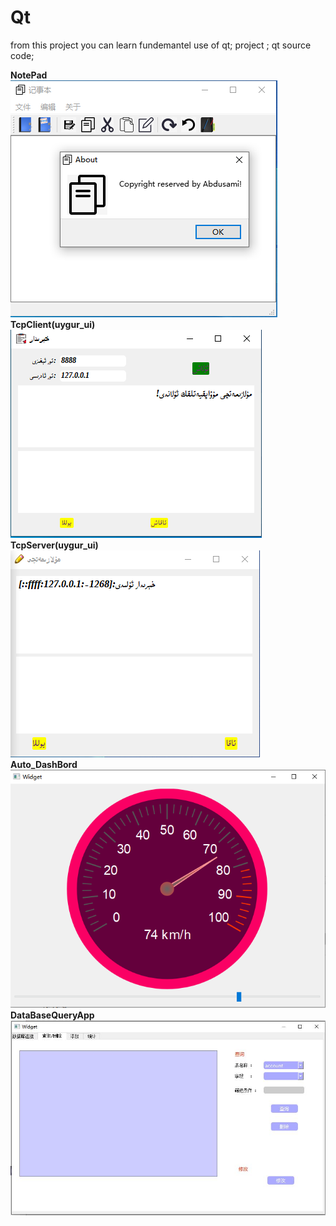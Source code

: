 # Qt
from this project you can learn fundemantel use of qt;
project ; qt source code;

**NotePad**<br/>
![Alt text](https://github.com/abdu-uy/Qt/blob/main/images/1.PNG)
<br/>
**TcpClient(uygur_ui)**<br/>
![Alt text](https://github.com/abdu-uy/Qt/blob/main/images/2.PNG)
<br/>
**TcpServer(uygur_ui)**<br/>
![Alt text](https://github.com/abdu-uy/Qt/blob/main/images/3.PNG)<br/>
**Auto_DashBord**<br/>
![Alt text](https://github.com/abdu-uy/Qt/blob/main/images/4.PNG)<br/>
**DataBaseQueryApp**<br/>
![Alt_text](https://github.com/abdu-uy/Qt/blob/main/images/123.JPG)
